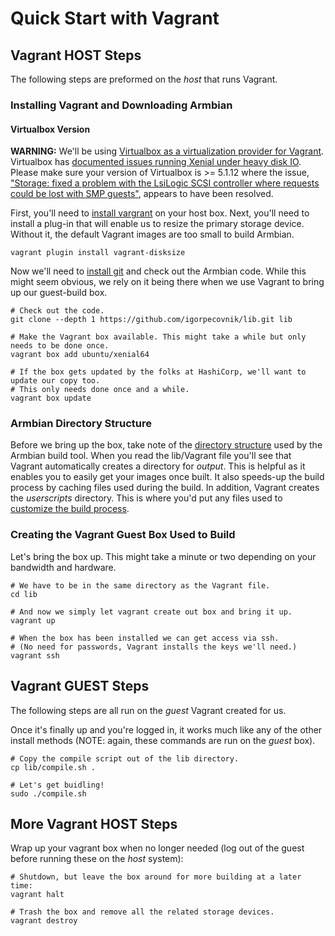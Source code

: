 # Quick Start with Vagrant

## Vagrant HOST Steps

The following steps are preformed on the *host* that runs Vagrant.

### Installing Vagrant and Downloading Armbian

#### Virtualbox Version
**WARNING:** We'll be using [Virtualbox as a virtualization provider for Vagrant](https://www.vagrantup.com/docs/virtualbox/). Virtualbox has [documented issues running Xenial under heavy disk IO](https://bugs.launchpad.net/cloud-images/+bug/1616794). Please make sure your version of Virtualbox is >= 5.1.12 where the issue, ["Storage: fixed a problem with the LsiLogic SCSI controller where requests could be lost with SMP guests"](https://www.virtualbox.org/wiki/Changelog), appears to have been resolved.

First, you'll need to [install vargrant](https://www.vagrantup.com/downloads.html) on your host box. Next, you'll need to install a plug-in that will enable us to resize the primary storage device. Without it, the default Vagrant images are too small to build Armbian.

	vagrant plugin install vagrant-disksize

Now we'll need to [install git](https://git-scm.com/downloads) and check out the Armbian code. While this might seem obvious, we rely on it being there when we use Vagrant to bring up our guest-build box.

	# Check out the code.
	git clone --depth 1 https://github.com/igorpecovnik/lib.git lib

	# Make the Vagrant box available. This might take a while but only needs to be done once.
	vagrant box add ubuntu/xenial64

	# If the box gets updated by the folks at HashiCorp, we'll want to update our copy too.
	# This only needs done once and a while.
	vagrant box update

### Armbian Directory Structure

Before we bring up the box, take note of the [directory structure]( https://docs.armbian.com/Developer-Guide_Build-Process/#directory-structure) used by the Armbian build tool. When you read the lib/Vagrant file you'll see that Vagrant automatically creates a directory for *output*. This is helpful as it enables you to easily get your images once built. It also speeds-up the build process by caching files used during the build. In addition, Vagrant creates the *userscripts* directory. This is where you'd put any files used to [customize the build process](https://docs.armbian.com/Developer-Guide_User-Configurations/). 

### Creating the Vagrant Guest Box Used to Build 
Let's bring the box up. This might take a minute or two depending on your bandwidth and hardware.

	# We have to be in the same directory as the Vagrant file.
	cd lib

	# And now we simply let vagrant create out box and bring it up. 
	vagrant up

	# When the box has been installed we can get access via ssh.
	# (No need for passwords, Vagrant installs the keys we'll need.)
	vagrant ssh

## Vagrant GUEST Steps

The following steps are all run on the *guest* Vagrant created for us.

Once it's finally up and you're logged in, it works much like any of the other install methods (NOTE: again, these commands are run on the *guest* box).

	# Copy the compile script out of the lib directory.
	cp lib/compile.sh .

	# Let's get buidling!
	sudo ./compile.sh

## More Vagrant HOST Steps

Wrap up your vagrant box when no longer needed (log out of the guest before running these on the *host* system):

	# Shutdown, but leave the box around for more building at a later time:
	vagrant halt

	# Trash the box and remove all the related storage devices.
	vagrant destroy
